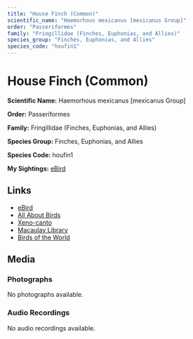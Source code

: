 ```yaml
---
title: "House Finch (Common)"
scientific_name: "Haemorhous mexicanus [mexicanus Group]"
order: "Passeriformes"
family: "Fringillidae (Finches, Euphonias, and Allies)"
species_group: "Finches, Euphonias, and Allies"
species_code: "houfin1"
---
```


# House Finch (Common)

**Scientific Name:** Haemorhous mexicanus [mexicanus Group]

**Order:** Passeriformes

**Family:** Fringillidae (Finches, Euphonias, and Allies)

**Species Group:** Finches, Euphonias, and Allies

**Species Code:** houfin1

**My Sightings:** [eBird](https://ebird.org/lifelist?r=world&time=life&spp=houfin1)

## Links
* [eBird](https://ebird.org/species/houfin1) 
* [All About Birds](https://www.allaboutbirds.org/guide/houfin1) 
* [Xeno-canto](https://www.xeno-canto.org/species/haemorhous-mexicanus-[mexicanus-group]) 
* [Macaulay Library](https://search.macaulaylibrary.org/catalog?taxonCode=houfin1&sort=rating_rank_desc)
* [Birds of the World](https://birdsoftheworld.org/bow/species/houfin1)

## Media
### Photographs
No photographs available.

### Audio Recordings
No audio recordings available.
